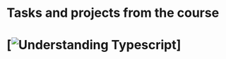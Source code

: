 # Tasks and projects from the course
# [![Understanding Typescript](https://www.udemy.com/course/understanding-typescript)]

